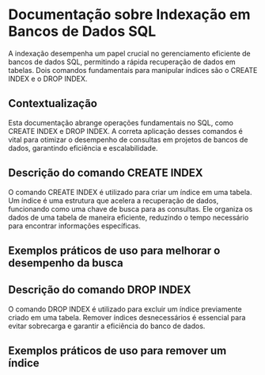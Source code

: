 
# Documentação sobre Indexação em Bancos de Dados SQL

A indexação desempenha um papel crucial no gerenciamento eficiente de bancos de dados SQL, permitindo a rápida recuperação de dados em tabelas. Dois comandos fundamentais para manipular índices são o CREATE INDEX e o DROP INDEX.

## Contextualização
Esta documentação abrange operações fundamentais no SQL, como CREATE INDEX e DROP INDEX. A correta aplicação desses comandos é vital para otimizar o desempenho de consultas em projetos de bancos de dados, garantindo eficiência e escalabilidade.

## Descrição do comando CREATE INDEX

O comando CREATE INDEX é utilizado para criar um índice em uma tabela. Um índice é uma estrutura que acelera a recuperação de dados, funcionando como uma chave de busca para as consultas. Ele organiza os dados de uma tabela de maneira eficiente, reduzindo o tempo necessário para encontrar informações específicas.

## Exemplos práticos de uso para melhorar o desempenho da busca

## Descrição do comando DROP INDEX
O comando DROP INDEX é utilizado para excluir um índice previamente criado em uma tabela. Remover índices desnecessários é essencial para evitar sobrecarga e garantir a eficiência do banco de dados.

## Exemplos práticos de uso para remover um índice




